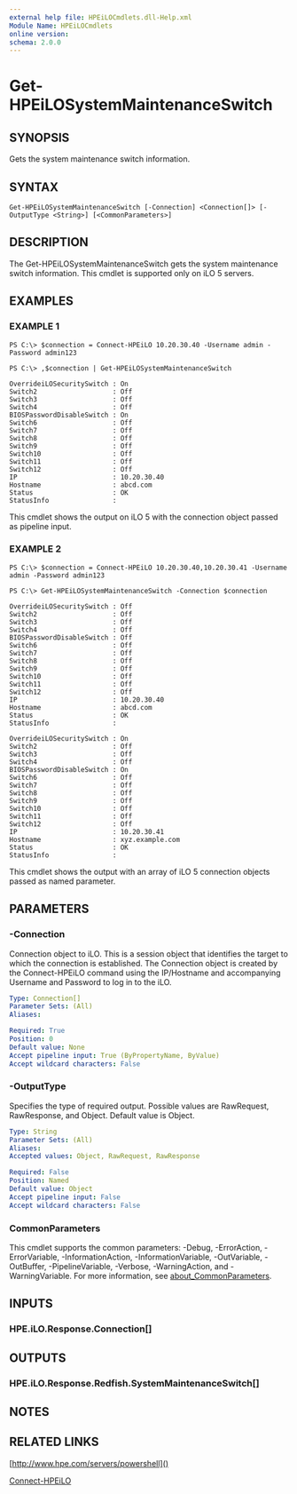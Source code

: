 ```yaml
---
external help file: HPEiLOCmdlets.dll-Help.xml
Module Name: HPEiLOCmdlets
online version:
schema: 2.0.0
---
```


# Get-HPEiLOSystemMaintenanceSwitch

## SYNOPSIS
Gets the system maintenance switch information.

## SYNTAX

```
Get-HPEiLOSystemMaintenanceSwitch [-Connection] <Connection[]> [-OutputType <String>] [<CommonParameters>]
```

## DESCRIPTION
The Get-HPEiLOSystemMaintenanceSwitch gets the system maintenance switch information.
This cmdlet is supported only on iLO 5 servers.

## EXAMPLES

### EXAMPLE 1
```
PS C:\> $connection = Connect-HPEiLO 10.20.30.40 -Username admin -Password admin123 

PS C:\> ,$connection | Get-HPEiLOSystemMaintenanceSwitch

OverrideiLOSecuritySwitch : On
Switch2                   : Off
Switch3                   : Off
Switch4                   : Off
BIOSPasswordDisableSwitch : On
Switch6                   : Off
Switch7                   : Off
Switch8                   : Off
Switch9                   : Off
Switch10                  : Off
Switch11                  : Off
Switch12                  : Off
IP                        : 10.20.30.40
Hostname                  : abcd.com
Status                    : OK
StatusInfo                :
```

This cmdlet shows the output on iLO 5 with the connection object passed as pipeline input.

### EXAMPLE 2
```
PS C:\> $connection = Connect-HPEiLO 10.20.30.40,10.20.30.41 -Username admin -Password admin123 

PS C:\> Get-HPEiLOSystemMaintenanceSwitch -Connection $connection 

OverrideiLOSecuritySwitch : Off
Switch2                   : Off
Switch3                   : Off
Switch4                   : Off
BIOSPasswordDisableSwitch : Off
Switch6                   : Off
Switch7                   : Off
Switch8                   : Off
Switch9                   : Off
Switch10                  : Off
Switch11                  : Off
Switch12                  : Off
IP                        : 10.20.30.40
Hostname                  : abcd.com
Status                    : OK
StatusInfo                : 

OverrideiLOSecuritySwitch : On
Switch2                   : Off
Switch3                   : Off
Switch4                   : Off
BIOSPasswordDisableSwitch : On
Switch6                   : Off
Switch7                   : Off
Switch8                   : Off
Switch9                   : Off
Switch10                  : Off
Switch11                  : Off
Switch12                  : Off
IP                        : 10.20.30.41
Hostname                  : xyz.example.com
Status                    : OK
StatusInfo                :
```

This cmdlet shows the output with an array of iLO 5 connection objects passed as named parameter.

## PARAMETERS

### -Connection
Connection object to iLO.
This is a session object that identifies the target to which the connection is established.
The Connection object is created by the Connect-HPEiLO command using the IP/Hostname and accompanying Username and Password to log in to the iLO.

```yaml
Type: Connection[]
Parameter Sets: (All)
Aliases:

Required: True
Position: 0
Default value: None
Accept pipeline input: True (ByPropertyName, ByValue)
Accept wildcard characters: False
```

### -OutputType
Specifies the type of required output.
Possible values are RawRequest, RawResponse, and Object.
Default value is Object.

```yaml
Type: String
Parameter Sets: (All)
Aliases:
Accepted values: Object, RawRequest, RawResponse

Required: False
Position: Named
Default value: Object
Accept pipeline input: False
Accept wildcard characters: False
```

### CommonParameters
This cmdlet supports the common parameters: -Debug, -ErrorAction, -ErrorVariable, -InformationAction, -InformationVariable, -OutVariable, -OutBuffer, -PipelineVariable, -Verbose, -WarningAction, and -WarningVariable. For more information, see [about_CommonParameters](http://go.microsoft.com/fwlink/?LinkID=113216).

## INPUTS

### HPE.iLO.Response.Connection[]
## OUTPUTS

### HPE.iLO.Response.Redfish.SystemMaintenanceSwitch[]
## NOTES

## RELATED LINKS

[http://www.hpe.com/servers/powershell]()

[Connect-HPEiLO]()

